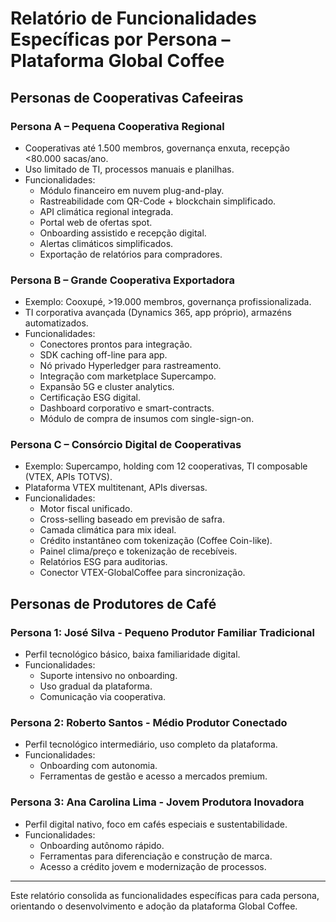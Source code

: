# Relatório de Funcionalidades Específicas por Persona – Plataforma Global Coffee

## Personas de Cooperativas Cafeeiras

### Persona A – Pequena Cooperativa Regional

- Cooperativas até 1.500 membros, governança enxuta, recepção <80.000 sacas/ano.
- Uso limitado de TI, processos manuais e planilhas.
- Funcionalidades:
  - Módulo financeiro em nuvem plug-and-play.
  - Rastreabilidade com QR-Code + blockchain simplificado.
  - API climática regional integrada.
  - Portal web de ofertas spot.
  - Onboarding assistido e recepção digital.
  - Alertas climáticos simplificados.
  - Exportação de relatórios para compradores.

### Persona B – Grande Cooperativa Exportadora

- Exemplo: Cooxupé, >19.000 membros, governança profissionalizada.
- TI corporativa avançada (Dynamics 365, app próprio), armazéns automatizados.
- Funcionalidades:
  - Conectores prontos para integração.
  - SDK caching off-line para app.
  - Nó privado Hyperledger para rastreamento.
  - Integração com marketplace Supercampo.
  - Expansão 5G e cluster analytics.
  - Certificação ESG digital.
  - Dashboard corporativo e smart-contracts.
  - Módulo de compra de insumos com single-sign-on.

### Persona C – Consórcio Digital de Cooperativas

- Exemplo: Supercampo, holding com 12 cooperativas, TI composable (VTEX, APIs TOTVS).
- Plataforma VTEX multitenant, APIs diversas.
- Funcionalidades:
  - Motor fiscal unificado.
  - Cross-selling baseado em previsão de safra.
  - Camada climática para mix ideal.
  - Crédito instantâneo com tokenização (Coffee Coin-like).
  - Painel clima/preço e tokenização de recebíveis.
  - Relatórios ESG para auditorias.
  - Conector VTEX-GlobalCoffee para sincronização.

## Personas de Produtores de Café

### Persona 1: José Silva - Pequeno Produtor Familiar Tradicional

- Perfil tecnológico básico, baixa familiaridade digital.
- Funcionalidades:
  - Suporte intensivo no onboarding.
  - Uso gradual da plataforma.
  - Comunicação via cooperativa.

### Persona 2: Roberto Santos - Médio Produtor Conectado

- Perfil tecnológico intermediário, uso completo da plataforma.
- Funcionalidades:
  - Onboarding com autonomia.
  - Ferramentas de gestão e acesso a mercados premium.

### Persona 3: Ana Carolina Lima - Jovem Produtora Inovadora

- Perfil digital nativo, foco em cafés especiais e sustentabilidade.
- Funcionalidades:
  - Onboarding autônomo rápido.
  - Ferramentas para diferenciação e construção de marca.
  - Acesso a crédito jovem e modernização de processos.

---

Este relatório consolida as funcionalidades específicas para cada persona, orientando o desenvolvimento e adoção da plataforma Global Coffee.
